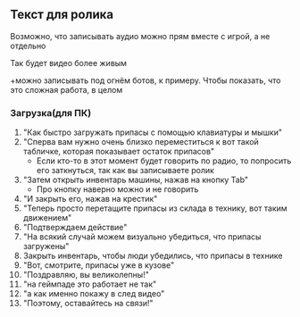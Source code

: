 ## Текст для ролика
Возможно, что записывать аудио можно прям вместе с игрой, а не отдельно

Так будет видео более живым

+можно записывать под огнём ботов, к примеру. Чтобы показать, что это сложная работа, в целом

### Загрузка(для ПК)
1. "Как быстро загружать припасы с помощью клавиатуры и мышки"
2. "Сперва вам нужно очень близко переместиться к вот такой табличке, которая показывает остаток припасов"
   - Если кто-то в этот момент будет говорить по радио, то попросить его заткнуться, так как вы записываете ролик
4. "Затем открыть инвентарь машины, нажав на кнопку Tab"
   - Про кнопку наверно можно и не говорить
5. "И закрыть его, нажав на крестик"
6. "Теперь просто перетащите припасы из склада в технику, вот таким движением"
7. "Подтверждаем действие"
8. "На всякий случай можем визуально убедиться, что припасы загружены"
9. Закрыть инвентарь, чтобы люди убедились, что припасы в технике
10. "Вот, смотрите, припасы уже в кузове"
8. "Поздравляю, вы великолепны!"
10. "на геймпаде это работает не так"
11. "а как именно покажу в след видео"
12. "Поэтому, оставайтесь на связи!"
